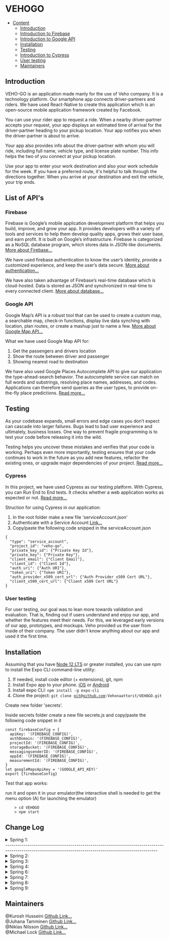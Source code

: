 # VEHOGO

- [Content](#markdown-navigation)
    - [Introduction](#introduction)
    - [Introduction to Firebase](#firebase)
    - [Introduction to Google API](#google-API)
    - [Installation](#installation)
    - [Testing](#testing)
    - [Introduction to Cypress](#cypress)
    - [User testing](#user-testing)
    - [Maintainers](#maintainers)
 

## Introduction

VEHO-GO is an application made manly for the use of Veho company. It is a technology platform. Our smartphone app connects driver-partners and riders. We have used React-Native to create this application which is an open-source mobile application framework created by Facebook.

You can use your rider app to request a ride. When a nearby driver-partner accepts your request, your app displays an estimated time of arrival for the driver-partner heading to your pickup location. Your app notifies you when the driver-partner is about to arrive.

Your app also provides info about the driver-partner with whom you will ride, including full name, vehicle type, and license plate number. This info helps the two of you connect at your pickup location.

Use your app to enter your work destination and also your work schedule for the week. If you have a preferred route, it's helpful to talk through the directions together. When you arrive at your destination and exit the vehicle, your trip ends.

## List of API's 

### Firebase

Firebase is Google’s mobile application development platform that helps you build, improve, and grow your app. It provides developers with a variety of tools and services to help them develop quality apps, grows their user base, and earn profit. It is built on Google’s infrastructure. Firebase is categorized as a NoSQL database program, which stores data in JSON-like documents. <a href="https://medium.com/firebase-developers/what-is-firebase-the-complete-story-abridged-bcc730c5f2c0">More about Firebase...</a>

We have used firebase authentication to know the user’s identity, provide a customized experience, and keep the user’s data secure. <a href="https://firebase.google.com/docs/auth">More about authentication...</a>

We have also taken advantage of Firebase’s real-time database which is cloud-hosted. Data is stored as JSON and synchronized in real-time to every connected client. <a href="https://firebase.google.com/docs/database">More about database...</a>

### Google API

Google Map’s API is a robust tool that can be used to create a custom map, a searchable map, check-in functions, display live data synching with location, plan routes, or create a mashup just to name a few. <a href="https://medium.com/@helennnsays/why-when-and-how-to-use-the-google-map-api-f5dfa35986dc">More about Google Map API...</a>

What we have used Google Map API for:

<ol>
<li>Get the passengers and drivers location</li>
<li>Show the route between driver and passenger</li>
<li>Showing nearest road to destination</li>
</ol>

We have also used Google Places Autocomplete API to give our application the type-ahead-search behavior. The autocomplete service can match on full words and substrings, resolving place names, addresses, and codes. Applications can therefore send queries as the user types, to provide on-the-fly place predictions. <a href="https://developers.google.com/maps/documentation/places/web-service/autocomplete">Read more...
</a>

## Testing

As your codebase expands, small errors and edge cases you don’t expect can cascade into larger failures. Bugs lead to bad user experience and ultimately, business losses. One way to prevent fragile programming is to test your code before releasing it into the wild.

Testing helps you uncover these mistakes and verifies that your code is working. Perhaps even more importantly, testing ensures that your code continues to work in the future as you add new features, refactor the existing ones, or upgrade major dependencies of your project. <a href="https://reactnative.dev/docs/testing-overview">Read more...</a>

### Cypress

In this project, we have used Cypress as our testing platform. With Cypress, you can Run End to End tests. It checks whether a web application works as expected or not. <a href="https://www.browserstack.com/dg/cypress-testing?utm_source=google&utm_medium=cpc&utm_campaign=Search-NB-CypressTesting-TestKeywords-EMEA-Automate-CL&utm_adgroup=Cypress-End-to-End-Testing&utm_keyword=%2Bcypress%20%2Bend%20%2Bto%20%2Bend%20%2Btesting&utm_matchtype=b&gclid=Cj0KCQjwsqmEBhDiARIsANV8H3bT1GEoovqozRxwtsGSaWFry6alc8JLfeA5a_BY0od8Gvvl_J4uTLcaAvikEALw_wcB">Read more...<a>
  
Struction for using Cypress in our application:
1. In the root folder make a new file 'serviceAccount.json'
2. Authenticate with a Service Account <a href="https://sites.google.com/site/scriptsexamples/new-connectors-to-google-services/firebase/tutorials/authenticate-with-a-service-account">Link...</a>
3. Copy/paste the following code snipped in the serviceAccount.json

```{
{
  "type": "service_account",
  "project_id": "veho-go",
  "private_key_id": {"Private Key Id"},
  "private_key": {"Private Key"},
  "client_email": {"Client Email"},
  "client_id": {"Client Id"},
  "auth_uri": {"Auth URI"},
  "token_uri": {"Token URI"},
  "auth_provider_x509_cert_url": {"Auth Provider x509 Cert URL"},
  "client_x509_cert_url": {"Client x509 Cert URL"}
}

```

### User testing

For user testing, our goal was to lean more towards validation and evaluation. That is, finding out if users understand and enjoy our app, and whether the features meet their needs. For this, we leveraged early versions of our app, prototypes, and mockups. Veho provided us the user from inside of their company. The user didn't know anything about our app and used it the first time. 


## Installation

Assuming that you have [Node 12 LTS](https://nodejs.org/en/download/) or greater installed, you can use npm to install the Expo CLI command-line utility:

1. If needed, install code editor (+ extensions), git, npm</li>
2. Install Expo app to your phone. <a href="https://apps.apple.com/us/app/expo-client/id982107779">iOS</a>
   or <a href="https://play.google.com/store/apps/details?id=host.exp.exponent&hl=fi">Android</a></li>
3. Install expo CLI: <code>npm install -g expo-cli</code></li>
4. Clone the project: <code>git clone git@github.com:Vehonaattorit/VEHOGO.git</code></li>

Create new folder 'secrets'.

Inside secrets folder create a new file secrets.js and copy/paste the following code snippet in it</li>

```
const firebaseConfig = {
  apiKey: '(FIREBASE_CONFIG)',
  authDomain: '(FIREBASE_CONFIG)',
  projectId: '(FIREBASE_CONFIG)',
  storageBucket: '(FIREBASE_CONFIG)',
  messagingsenderID: '(FIREBASE_CONFIG)',
  appId: '(FIREBASE_CONFIG)',
  measurementId: '(FIREBASE_CONFIG)',
}
let googleMapsApiKey = '(GOOGLE_API_KEY)'
export {firebaseConfig}

```

Test that app works:

run it and open it in your emulator(the interactive shell is needed to get the menu option (A) for launching the emulator)</li>

        > cd VEHOGO
        > npm start




## Change Log

<details>
<summary>Spring 1:</summary>
<br>
  <ol>

<li>Goal in this sprint. Setting up development environment and working first version where user can navigate through different views. 
 Firebase authentication implemented and firestore used for storing some data.</li>
  <br>
<li>Driver pages:
  <ul>
    <li>Get ride requests from firebase</li>
    <li>Visuals for showing ride requests and accepting them</li>
    <li>Ride offer stored in firebase</li>
  </ul>
  </li>
  <br>
 <li>SET UP views</li>
  <br>
<li>Authentication / Firebase setup</li>
  <br>
<li>ESLint setup</li>
  <br>
<li>Passenger reservation pages</li>
  <br>
<li>Driver related pages</li>
  <br>
<li>Continuous Integration</li>
  <br>
<li>Map route/Navigation with location updates</li>
  <br>
Chat:
<li><ul><li>Implemented with Firebase Firestore</li></ul></li>
</ol>
</details>
---------------------------------------------------------------------------------------------------------------------------------------------------------
<details>
<summary>Spring 2:</summary>
<br>
  <ol>
  <li>Outlook Calendar:
    <ul>
      <li>Going to work</li>
      <li>Coming from work</li>
      <li>mock up data</li>
      <li>sync to Outlook calendar</li>
    </ul>
  </li>
  <br>
<li>TravisCI</li>
  <br>
    <li>
      <ul>Chat Screen 
      <li>Implement Chat Screen</li>
      </ul>
    </li>
  <br>
<li>Passenger Screen</li>
  <br>
<li>Continuing the implementation of setup screens</li>
  <br>
<li>Fix Outlook Calendar: Android phone doesn't redirect to app screen after logging in to Outlook. Feature only WORKS in iOS.</li>
  <br>
<li>First Version of maps</li>
  <br>
<li>More work with driver pages</li>
  <br>
      <li>Authentication (Firebase)
    <ul>
      <li>Sign in</li>
      <li>Log in</li>
      <li>Firestore</li>
    </ul>
  </li>
  <br>
    
</ol>
</details>

<details>
<summary>Spring 3:</summary>
<br>
  <ol>

<li>Setup screen improvements
  <ul>
    <li>Time picker problem. App crashes when picking time</li>
    <li>App is going to home page before setup is done. Upload the last data after the user has seen the. Setup Completed screen</li>
    <li>One additional screen for asking users name</li>
      <li>Add same address picker from company screen to userscreen</li>
      <li>Error: Native splash screen is already hidden. Call this method before rendering any view.</li>
      <li>Add new screen for asking users name</li>
  </ul>
  </li>
  <br>
<li>Driver worktip flow
  <ul>
    <li>Create as many worktrip documents for user as user has worktrips. for example user goes to work 2 days of week. 4 worktrip documents will be created</li>
    <li>When user adds work times. Add these values to scheduledDrive object inside the workTrip document.</li>
    <li>When user adds home location. Add this as first location in Stop object array. This is inside the scheduled drive.</li>
  </ul>
  </li>
  <br>
<li>Company setup screen
  <ul>
    <li>Option from setup screen to either create a company or join a company. After the company created the normal setup would start</li>
    <li>The screen that asks companys name</li>
    <li>Add address with Google Geocoding API query. Send http request with address parameter and let user click the answers. See the first attachment file</li>
      <li>In setup screen user either joins or creates a company. When user clicks join company. List all the companys by name and add ability to search for companys</li>
  </ul>
  </li>
  <br>
<li>figma desing improvements</li>
  <br>
<li>Google Autocomplete implementation</li>
  <br>
<li>Company Creation and Joining</li>
  <br>
<li>Push Notifications</li>
  <br>
<li>
  Starting the drive and go through all the stops
  <ul>
    <li>Check if the current time matches with any of the drivers worktrips</li>
     <li>Show user a button which he can use to start the drive.</li>
     <li>Show preview screen of all the stops and time ETA</li>
     <li>Update users location live to the firebase</li>
  </ul>
</li>
  <br>
<li>
  Figma design and communication with customer
</li>
  <br>
  <li>Driver passenger request listing 
  <ul>
    <li>List that displays all the passenger request for the drivers car</li>
    <li>when driver clicks the request. App shows the preview of the new route that takes to new passenger.</li>
    <li>Preview shows new estimated time when driver has to start driving</li>
    <li>After driver has accepted or refused the drive. Show push notification for passenger</li>
    <li>Driver can either accept or refuse the passenger</li>
    <li>Add the new users stop to worktrip data under company</li>
  </ul>
<li>
    <br>
  <li>Drive listing
  <ul>
    <li>Show only if user is a passenger</li>
    <li>User can choose to filter the to work trips and to home trips based on users toHome and toWork times</li>
    <li>User can then request a ride by clicking the card and seeing the overview of the ride (layout the route, place icons/markers appropriately)</li>
    <li>Add a pending ride request inside the worktrip datamodel</li>
    <li>Firebase Stamp in WorkingHours workDayStart & workDayEnd</li>
  </ul>
<li>
</ol>
</details>

<details>
<summary>Spring 4:</summary>
<br>
  <ol>
<li>Goal in this sprint. Setting up development environment and working first version where user can navigate through different views. 
 Firebase authentication implemented and firestore used for storing some data.</li>
  <br>
<li>Driver pages:
  <ul>
    <li>Get ride requests from firebase</li>
    <li>Visuals for showing ride requests and accepting them</li>
    <li>Ride offer stored in firebase</li>
  </ul>
  </li>
  <br>
 <li>SET UP views</li>
  <br>
<li>Authentication / Firebase setup</li>
  <br>
<li>ESLint setup</li>
  <br>
<li>Passenger reservation pages</li>
  <br>
<li></li>Driver related pages
  <br>
<li>Continuous Integration</li>
  <br>
<li></li>Map route/Navigation with location updates</li>
  <br>
Chat:
<li><ul><li>Implemented with Firebase Firestore</li></ul></li>
</ol>
</details>

<details>
<summary>Spring 6:</summary>
<br>
  <ol>

<li>Goal in this sprint. Setting up development environment and working first version where user can navigate through different views. 
 Firebase authentication implemented and firestore used for storing some data.</li>
  <br>
<li>Driver pages:
  <ul>
    <li>Get ride requests from firebase</li>
    <li>Visuals for showing ride requests and accepting them</li>
    <li>Ride offer stored in firebase</li>
  </ul>
  </li>
  <br>
 <li>SET UP views</li>
  <br>
<li>Authentication / Firebase setup</li>
  <br>
<li>ESLint setup</li>
  <br>
<li>Passenger reservation pages</li>
  <br>
<li></li>Driver related pages
  <br>
<li>Continuous Integration</li>
  <br>
<li></li>Map route/Navigation with location updates</li>
  <br>
Chat:
<li><ul><li>Implemented with Firebase Firestore</li></ul></li>
</ol>
</details>

<details>
<summary>Spring 7:</summary>
<br>
  <ol>

<li>Goal in this sprint. Setting up development environment and working first version where user can navigate through different views. 
 Firebase authentication implemented and firestore used for storing some data.</li>
  <br>
<li>Driver pages:
  <ul>
    <li>Get ride requests from firebase</li>
    <li>Visuals for showing ride requests and accepting them</li>
    <li>Ride offer stored in firebase</li>
  </ul>
  </li>
  <br>
 <li>SET UP views</li>
  <br>
<li>Authentication / Firebase setup</li>
  <br>
<li>ESLint setup</li>
  <br>
<li>Passenger reservation pages</li>
  <br>
<li></li>Driver related pages
  <br>
<li>Continuous Integration</li>
  <br>
<li></li>Map route/Navigation with location updates</li>
  <br>
Chat:
<li><ul><li>Implemented with Firebase Firestore</li></ul></li>
</ol>
</details>

<details>
<summary>Spring 8:</summary>
<br>
  <ol>

<li>Goal in this sprint. Setting up development environment and working first version where user can navigate through different views. 
 Firebase authentication implemented and firestore used for storing some data.</li>
  <br>
<li>Driver pages:
  <ul>
    <li>Get ride requests from firebase</li>
    <li>Visuals for showing ride requests and accepting them</li>
    <li>Ride offer stored in firebase</li>
  </ul>
  </li>
  <br>
 <li>SET UP views</li>
  <br>
<li>Authentication / Firebase setup</li>
  <br>
<li>ESLint setup</li>
  <br>
<li>Passenger reservation pages</li>
  <br>
<li></li>Driver related pages
  <br>
<li>Continuous Integration</li>
  <br>
<li></li>Map route/Navigation with location updates</li>
  <br>
Chat:
<li><ul><li>Implemented with Firebase Firestore</li></ul></li>
</ol>
</details>

<details>
<summary>Spring 9:</summary>
<br>
  <ol>

<li>Goal in this sprint. Setting up development environment and working first version where user can navigate through different views. 
 Firebase authentication implemented and firestore used for storing some data.</li>
  <br>
<li>Driver pages:
  <ul>
    <li>Get ride requests from firebase</li>
    <li>Visuals for showing ride requests and accepting them</li>
    <li>Ride offer stored in firebase</li>
  </ul>
  </li>
  <br>
 <li>SET UP views</li>
  <br>
<li>Authentication / Firebase setup</li>
  <br>
<li>ESLint setup</li>
  <br>
<li>Passenger reservation pages</li>
  <br>
<li></li>Driver related pages
  <br>
<li>Continuous Integration</li>
  <br>
<li></li>Map route/Navigation with location updates</li>
  <br>
Chat:
<li><ul><li>Implemented with Firebase Firestore</li></ul></li>
</ol>
</details>

## Maintainers

@Kurosh Husseini <a href="https://github.com/kurosh97">Github Link...</a><br/>
@Juhana Tamminen <a href="https://github.com/JuhanaTa">Github Link...</a><br/>
@Niklas Nilsson <a href="https://github.com/Jalsson">Github Link...</a><br/>
@Michael Lock <a href="https://github.com/thelockymichael">Github Link...</a><br/>
